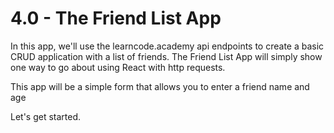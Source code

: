 # 4.0 - The Friend List App

In this app, we'll use the learncode.academy api endpoints to create a basic CRUD application with a list of friends. The Friend List App will simply show one way to go about using React with http requests.

This app will be a simple form that allows you to enter a friend name and age

Let's get started.


